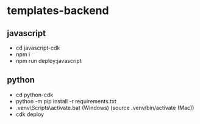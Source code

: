 # templates-backend

## javascript
- cd javascript-cdk
- npm i
- npm run deploy:javascript

## python
- cd python-cdk
- python -m pip install -r requirements.txt
- .venv\Scripts\activate.bat (Windows) (source .venv/bin/activate (Mac))
- cdk deploy